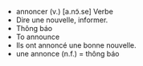 - annoncer (v.)	[a.nɔ̃.se]	Verbe
- Dire une nouvelle, informer.
- Thông báo
- To announce
- Ils ont annoncé une bonne nouvelle.
- une annonce (n.f.) = thông báo